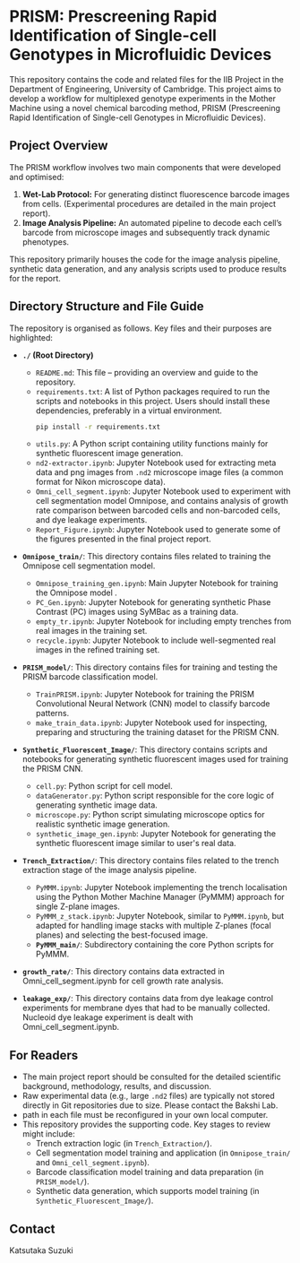 # PRISM: Prescreening Rapid Identification of Single-cell Genotypes in Microfluidic Devices

This repository contains the code and related files for the IIB Project in the Department of Engineering, University of Cambridge. This project aims to develop a workflow for multiplexed genotype experiments in the Mother Machine using a novel chemical barcoding method, PRISM (Prescreening Rapid Identification of Single-cell Genotypes in Microfluidic Devices).

## Project Overview

The PRISM workflow involves two main components that were developed and optimised:
1.  **Wet-Lab Protocol:** For generating distinct fluorescence barcode images from cells. (Experimental procedures are detailed in the main project report).
2.  **Image Analysis Pipeline:** An automated pipeline to decode each cell’s barcode from microscope images and subsequently track dynamic phenotypes.

This repository primarily houses the code for the image analysis pipeline, synthetic data generation, and any analysis scripts used to produce results for the report.

## Directory Structure and File Guide

The repository is organised as follows. Key files and their purposes are highlighted:

* **`./` (Root Directory)**
    * `README.md`: This file – providing an overview and guide to the repository.
    * `requirements.txt`: A list of Python packages required to run the scripts and notebooks in this project. Users should install these dependencies, preferably in a virtual environment.
        ```bash
        pip install -r requirements.txt
        ```
    * `utils.py`: A Python script containing utility functions mainly for synthetic fluorescent image generation.
    * `nd2-extractor.ipynb`: Jupyter Notebook used for extracting meta data and png images from `.nd2` microscope image files (a common format for Nikon microscope data).
    * `Omni_cell_segment.ipynb`: Jupyter Notebook used to experiment with cell segmentation model Omnipose, and contains analysis of growth rate comparison between barcoded cells and non-barcoded cells, and dye leakage experiments.
    * `Report_Figure.ipynb`: Jupyter Notebook used to generate some of the figures presented in the final project report.

* **`Omnipose_train/`**: This directory contains files related to training the Omnipose cell segmentation model.
    * `Omnipose_training_gen.ipynb`: Main Jupyter Notebook for training the Omnipose model .
    * `PC_Gen.ipynb`: Jupyter Notebook for generating synthetic Phase Contrast (PC) images using SyMBac as a training data.
    * `empty_tr.ipynb`: Jupyter Notebook for including empty trenches from real images in the training set.
    * `recycle.ipynb`: Jupyter Notebook to include well-segmented real images in the refined training set.

* **`PRISM_model/`**: This directory contains files for training and testing the PRISM barcode classification model.
    * `TrainPRISM.ipynb`: Jupyter Notebook for training the PRISM Convolutional Neural Network (CNN) model to classify barcode patterns.
    * `make_train_data.ipynb`: Jupyter Notebook used for inspecting, preparing and structuring the training dataset for the PRISM CNN.

* **`Synthetic_Fluorescent_Image/`**: This directory contains scripts and notebooks for generating synthetic fluorescent images used for training the PRISM CNN.
    * `cell.py`: Python script for cell model.
    * `dataGenerator.py`: Python script responsible for the core logic of generating synthetic image data.
    * `microscope.py`: Python script simulating microscope optics for realistic synthetic image generation.
    * `synthetic_image_gen.ipynb`: Jupyter Notebook for generating the synthetic fluorescent image similar to user's real data.

* **`Trench_Extraction/`**: This directory contains files related to the trench extraction stage of the image analysis pipeline.
    * `PyMMM.ipynb`: Jupyter Notebook implementing the trench localisation using the Python Mother Machine Manager (PyMMM) approach for single Z-plane images.
    * `PyMMM_z_stack.ipynb`: Jupyter Notebook, similar to `PyMMM.ipynb`, but adapted for handling image stacks with multiple Z-planes (focal planes) and selecting the best-focused image.
    * **`PyMMM_main/`**: Subdirectory containing the core Python scripts for PyMMM.

* **`growth_rate/`**: This directory contains data extracted in Omni_cell_segment.ipynb for cell growth rate analysis.

* **`leakage_exp/`**: This directory contains data from dye leakage control experiments for membrane dyes that had to be manually collected. Nucleoid dye leakage experiment is dealt with Omni_cell_segment.ipynb.

## For Readers

* The main project report should be consulted for the detailed scientific background, methodology, results, and discussion.
* Raw experimental data (e.g., large `.nd2` files) are typically not stored directly in Git repositories due to size. Please contact the Bakshi Lab.
* path in each file must be reconfigured in your own local computer.
* This repository provides the supporting code. Key stages to review might include:
    * Trench extraction logic (in `Trench_Extraction/`).
    * Cell segmentation model training and application (in `Omnipose_train/` and `Omni_cell_segment.ipynb`).
    * Barcode classification model training and data preparation (in `PRISM_model/`).
    * Synthetic data generation, which supports model training (in `Synthetic_Fluorescent_Image/`).


## Contact

Katsutaka Suzuki

